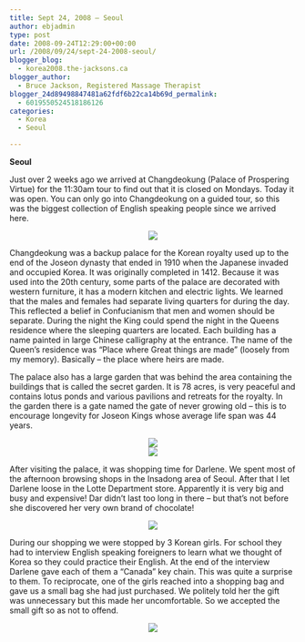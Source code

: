 ```yaml
---
title: Sept 24, 2008 – Seoul
author: ebjadmin
type: post
date: 2008-09-24T12:29:00+00:00
url: /2008/09/24/sept-24-2008-seoul/
blogger_blog:
  - korea2008.the-jacksons.ca
blogger_author:
  - Bruce Jackson, Registered Massage Therapist
blogger_24d89498847481a62fdf6b22ca14b69d_permalink:
  - 6019550524518186126
categories:
  - Korea
  - Seoul

---
```

<div class="separator" style="clear:both;text-align:center">
</div>

**Seoul**

Just over 2 weeks ago we arrived at Changdeokung (Palace of Prospering Virtue) for the 11:30am tour to find out that it is closed on Mondays. Today it was open. You can only go into Changdeokung on a guided tour, so this was the biggest collection of English speaking people since we arrived here.

<div class="separator" style="clear:both;text-align:center">
  <a href="http://ebj75.files.wordpress.com/2008/09/img_12671.jpg" style="margin-left:1em;margin-right:1em"><img src="http://the-jacksons.ca/wp-content/uploads/2010/09/img_12672.jpg?w=300" border="0" /></a>
</div>

Changdeokung was a backup palace for the Korean royalty used up to the end of the Joseon dynasty that ended in 1910 when the Japanese invaded and occupied Korea. It was originally completed in 1412. Because it was used into the 20th century, some parts of the palace are decorated with western furniture, it has a modern kitchen and electric lights. We learned that the males and females had separate living quarters for during the day. This reflected a belief in Confucianism that men and women should be separate. During the night the King could spend the night in the Queens residence where the sleeping quarters are located. Each building has a name painted in large Chinese calligraphy at the entrance. The name of the Queen&#8217;s residence was “Place where Great things are made” (loosely from my memory). Basically – the place where heirs are made.

The palace also has a large garden that was behind the area containing the buildings that is called the secret garden. It is 78 acres, is very peaceful and contains lotus ponds and various pavilions and retreats for the royalty. In the garden there is a gate named the gate of never growing old – this is to encourage longevity for Joseon Kings whose average life span was 44 years.

<div class="separator" style="clear:both;text-align:center">
  <a href="http://the-jacksons.ca/wp-content/uploads/2010/09/img_12831.jpg" style="margin-left:1em;margin-right:1em"><img src="http://ebj75.files.wordpress.com/2008/09/img_12832.jpg?w=300" border="0" /></a>
</div>

<div class="separator" style="clear:both;text-align:center">
  <a href="http://ebj75.files.wordpress.com/2008/09/img_12871.jpg" style="margin-left:1em;margin-right:1em"><img src="http://ebj75.files.wordpress.com/2008/09/img_12872.jpg?w=300" border="0" /></a>
</div>

After visiting the palace, it was shopping time for Darlene. We spent most of the afternoon browsing shops in the Insadong area of Seoul. After that I let Darlene loose in the Lotte Department store. Apparently it is very big and busy and expensive! Dar didn&#8217;t last too long in there – but that&#8217;s not before she discovered her very own brand of chocolate!

<div class="separator" style="clear:both;text-align:center">
  <a href="http://the-jacksons.ca/wp-content/uploads/2010/09/img_12991.jpg" style="margin-left:1em;margin-right:1em"><img src="http://the-jacksons.ca/wp-content/uploads/2010/09/img_12992.jpg?w=300" border="0" /></a>
</div>

During our shopping we were stopped by 3 Korean girls. For school they had to interview English speaking foreigners to learn what we thought of Korea so they could practice their English. At the end of the interview Darlene gave each of them a “Canada” key chain. This was quite a surprise to them. To reciprocate, one of the girls reached into a shopping bag and gave us a small bag she had just purchased. We politely told her the gift was unnecessary but this made her uncomfortable. So we accepted the small gift so as not to offend.

<div class="separator" style="clear:both;text-align:center">
  <a href="http://ebj75.files.wordpress.com/2008/09/img_1296.jpg" style="margin-left:1em;margin-right:1em"><img src="http://ebj75.files.wordpress.com/2008/09/img_12962.jpg?w=300" border="0" /></a>
</div>